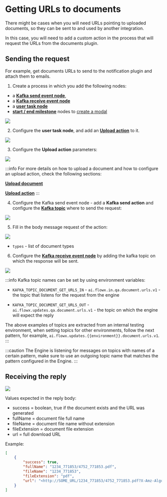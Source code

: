 # Getting URLs to documents

There might be cases when you will need URLs pointing to uploaded documents, so they can be sent to and used by another integration.

In this case, you will need to add a custom action in the process that will request the URLs from the documents plugin.

## Sending the request

For example, get documents URLs to send to the notification plugin and attach them to emails.

1. Create a process in which you add the following nodes: 
* a [**Kafka send event node**](../../../../../building-blocks/node/message-send-received-task-node.md#configuring-a-message-send-task-node),
* a [**Kafka receive event node**](../../../../../building-blocks/node/message-send-received-task-node.md#configuring-a-message-receive-task-node)
* a [**user task node**](../../../../../building-blocks/node/user-task-node/user-task-node.md)
* [**start / end milestone**](../../../../../building-blocks/node/milestone-node.md) nodes to [create a modal](../../../../../building-blocks/node/milestone-node.md#modal)

![](https://s3.eu-west-1.amazonaws.com/docx.flowx.ai/3.0/getting_urls_proc.png)

2. Configure the **user task node**, and add an [**Upload action**](../../../../../building-blocks/node/task-node/upload-file-action.md) to it.

![](https://s3.eu-west-1.amazonaws.com/docx.flowx.ai/3.0/getting_urls_upload_ac.png)

3. Configure the **Upload action** parameters:

![](https://s3.eu-west-1.amazonaws.com/docx.flowx.ai/3.0/getting_urls_upload_params.png)

:::info
For more details on how to upload a document and how to configure an upload action, check the following sections:

[**Upload document**](uploading-a-new-document.md)

[**Upload action**](../../../../../building-blocks/node/task-node/upload-file-action.md)
:::

4. Configure the Kafka send event node - add a **Kafka send action** and configure the [**Kafka topic**](../../../plugins-setup-guide/documents-plugin-setup/documents-plugin-setup.md#kafka-configuration) where to send the request:

![](https://s3.eu-west-1.amazonaws.com/docx.flowx.ai/3.0/getting_urls_topic.png)

5. Fill in the body message request of the action:

![](https://s3.eu-west-1.amazonaws.com/docx.flowx.ai/3.0/getting_urls_message.png)

* `types` - list of document types


6. Configure the [**Kafka receive event node**](../../../../../building-blocks/node/message-send-received-task-node.md#configuring-a-message-receive-task-node) by adding the kafka topic on which the response will be sent.

![](https://s3.eu-west-1.amazonaws.com/docx.flowx.ai/3.0/getting_urls_reply_topic.png)

:::info
Kafka topic names can be set by using environment variables:

* `KAFKA_TOPIC_DOCUMENT_GET_URLS_IN` - `ai.flowx.in.qa.document.urls.v1` - the topic that listens for the request from the engine

* `KAFKA_TOPIC_DOCUMENT_GET_URLS_OUT` - `ai.flowx.updates.qa.document.urls.v1` - the topic on which the engine will expect the reply

The above examples of topics are extracted from an internal testing environment, when setting topics for other environments, follow the next pattern, for example, `ai.flowx.updates.{{environment}}.document.urls.v1`.
:::

:::caution
The Engine is listening for messages on topics with names of a certain pattern, make sure to use an outgoing topic name that matches the pattern configured in the Engine.
:::


## Receiving the reply

![](https://s3.eu-west-1.amazonaws.com/docx.flowx.ai/3.0/getting_urls_response.png)

Values expected in the reply body:

* success = boolean, true if the document exists and the URL was generated
* fullName = document file full name
* fileName = document file name without extension
* fileExtension = document file extension
* url = full download URL

Example:

```json
[
    {
        "success": true,
        "fullName": "1234_771853/4752_771853.pdf",
        "fileName": "1234_771853",
        "fileExtension": "pdf",
        "url": "<http://SOME_URL/1234_771853/4752_771853.pdf?X-Amz-Algorithm=SOME_ALGORITHM&X-Amz-Credential=SOME_CREDENTIAL&X-Amz-Date=20210223T113621Z&X-Amz-Expires=604800&X-Amz-SignedHeaders=host&X-Amz-Signature=>"
    }
]
```
